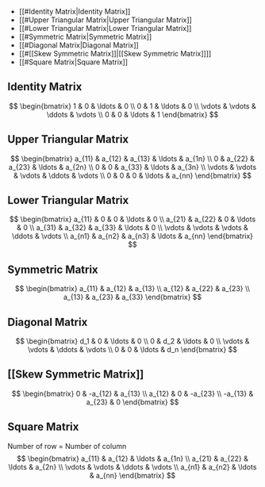 - [[#Identity Matrix|Identity Matrix]]
- [[#Upper Triangular Matrix|Upper Triangular Matrix]]
- [[#Lower Triangular Matrix|Lower Triangular Matrix]]
- [[#Symmetric Matrix|Symmetric Matrix]]
- [[#Diagonal Matrix|Diagonal Matrix]]
- [[#[[Skew Symmetric Matrix]]|[[Skew Symmetric Matrix]]]]
- [[#Square Matrix|Square Matrix]]

## Identity Matrix

$$
\begin{bmatrix}
1 & 0 & \ldots & 0 \\
0 & 1 & \ldots & 0 \\
\vdots & \vdots & \ddots & \vdots \\
0 & 0 & \ldots & 1
\end{bmatrix}
$$
## Upper Triangular Matrix
$$
\begin{bmatrix}
a_{11} & a_{12} & a_{13} & \ldots & a_{1n} \\
0 & a_{22} & a_{23} & \ldots & a_{2n} \\
0 & 0 & a_{33} & \ldots & a_{3n} \\
\vdots & \vdots & \vdots & \ddots & \vdots \\
0 & 0 & 0 & \ldots & a_{nn}
\end{bmatrix}
$$
## Lower Triangular Matrix
$$
\begin{bmatrix}
a_{11} & 0 & 0 & \ldots & 0 \\
a_{21} & a_{22} & 0 & \ldots & 0 \\
a_{31} & a_{32} & a_{33} & \ldots & 0 \\
\vdots & \vdots & \vdots & \ddots & \vdots \\
a_{n1} & a_{n2} & a_{n3} & \ldots & a_{nn}
\end{bmatrix}
$$
## Symmetric Matrix
$$
\begin{bmatrix}
a_{11} & a_{12} & a_{13} \\
a_{12} & a_{22} & a_{23} \\
a_{13} & a_{23} & a_{33}
\end{bmatrix}
$$
## Diagonal Matrix
$$
\begin{bmatrix}
d_1 & 0 & \ldots & 0 \\
0 & d_2 & \ldots & 0 \\
\vdots & \vdots & \ddots & \vdots \\
0 & 0 & \ldots & d_n
\end{bmatrix}
$$
## [[Skew Symmetric Matrix]]
$$
\begin{bmatrix}
0 & -a_{12} & a_{13} \\
a_{12} & 0 & -a_{23} \\
-a_{13} & a_{23} & 0
\end{bmatrix}
$$
## Square Matrix
Number of row = Number of column
$$
\begin{bmatrix}
a_{11} & a_{12} & \ldots & a_{1n} \\
a_{21} & a_{22} & \ldots & a_{2n} \\
\vdots & \vdots & \ddots & \vdots \\
a_{n1} & a_{n2} & \ldots & a_{nn}
\end{bmatrix}
$$